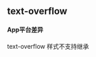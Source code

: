 ## text-overflow


<!-- CSSJSON.text-overflow.description -->

<!-- CSSJSON.text-overflow.syntax -->

<!-- CSSJSON.text-overflow.values -->

<!-- CSSJSON.text-overflow.defaultValue -->

<!-- CSSJSON.text-overflow.unixTags -->

<!-- CSSJSON.text-overflow.compatibility -->

<!-- CSSJSON.text-overflow.example -->

#### App平台差异
text-overflow 样式不支持继承

<!-- CSSJSON.text-overflow.reference -->
